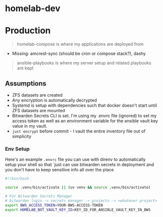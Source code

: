 # homelab-dev


# Production

> homelab-compose is where my applications are deployed from

- Missing: amcrest-sync (should be cron or compose stack?), dashy

> ansible-playbooks is where my server setup and related playbooks are kept


## Assumptions

- ZFS datasets are created
- Any encryption is automatically decrypted
- Systemd is setup with dependencies such that docker doesn't start until ZFS datasets are mounted
- Bitwarden Secrets CLI is set. I'm using my .envrc file (ignored) to set my access token as well as an environment variable for the ansible vault key value in my vault.
- `just encrypt` before commit - I vault the entire inventory file out of simplicity

### Env Setup

Here's an example `.envrc` file you can use with direnv to automatically setup your shell so that `just <command> can use bitwarden secrets in deployment and you don't have to keep sensitive info all over the place

```bash
#!/bin/bash

source .venv/bin/activate || (uv venv && source .venv/bin/activate)

# For Bitwarden Secrets Manager
# bitwarden login -> secrets manager -> projects -> <whatever project> -> machine accounts
export BWS_ACCESS_TOKEN=YOUR-BWS-ACCESS-TOKEN
export HOMELAB_BOT_VAULT_KEY_ID=KEY_ID_FOR_ANSIBLE_VAULT_KEY_IN_BWS
```

